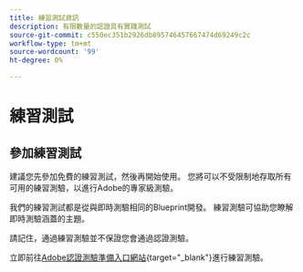 ```yaml
---
title: 練習測試資訊
description: 有限數量的認證具有實踐測試
source-git-commit: c550ec351b2926db895746457667474d69249c2c
workflow-type: tm+mt
source-wordcount: '99'
ht-degree: 0%

---
```



# 練習測試

## 參加練習測試

建議您先參加免費的練習測試，然後再開始使用。 您將可以不受限制地存取所有可用的練習測驗，以進行Adobe的專家級測驗。

我們的練習測試都是從與即時測驗相同的Blueprint開發。 練習測驗可協助您瞭解即時測驗涵蓋的主題。

請記住，通過練習測驗並不保證您會通過認證測驗。

立即前往[Adobe認證測驗準備入口網站](https://www.certmetrics.com/adobe/candidate/gmetrix_sso.aspx){target="_blank"}進行練習測驗。